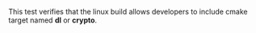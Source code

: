 This test verifies that the linux build allows developers to include cmake
target named **dl** or **crypto**.
